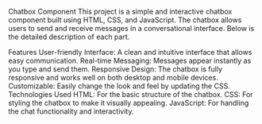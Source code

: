 Chatbox Component
This project is a simple and interactive chatbox component built using HTML, CSS, and JavaScript. 
The chatbox allows users to send and receive messages in a conversational interface. 
Below is the detailed description of each part.

Features
User-friendly Interface: A clean and intuitive interface that allows easy communication.
Real-time Messaging: Messages appear instantly as you type and send them.
Responsive Design: The chatbox is fully responsive and works well on both desktop and mobile devices.
Customizable: Easily change the look and feel by updating the CSS.
Technologies Used
HTML: For the basic structure of the chatbox.
CSS: For styling the chatbox to make it visually appealing.
JavaScript: For handling the chat functionality and interactivity.
